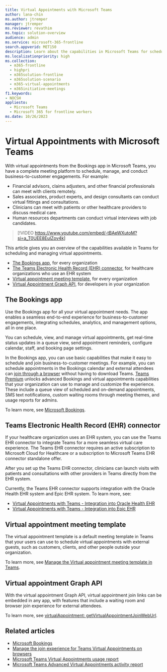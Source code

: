 ```yaml
---
title: Virtual Appointments with Microsoft Teams
author: lana-chin
ms.author: jtremper
manager: jtremper
ms.reviewer: revathim
ms.topic: solution-overview
audience: admin
ms.service: microsoft-365-frontline
search.appverid: MET150
description: Learn about the capabilities in Microsoft Teams for scheduling and managing virtual appointments.
ms.localizationpriority: high
ms.collection: 
  - m365-frontline
  - highpri
  - m365solution-frontline
  - m365solution-scenario
  - m365-virtual-appointments 
  - m365initiative-meetings
f1.keywords:
- NOCSH
appliesto: 
  - Microsoft Teams
  - Microsoft 365 for frontline workers
ms.date: 10/26/2023
---
```


# Virtual Appointments with Microsoft Teams

With virtual appointments from the Bookings app in Microsoft Teams, you have a complete meeting platform to schedule, manage, and conduct business-to-customer engagements. For example:

- Financial advisors, claims adjusters, and other financial professionals can meet with clients remotely.
- Sales associates, product experts, and design consultants can conduct virtual fittings and consultations.
- Clinicians can meet with patients or other healthcare providers to discuss medical care.
- Human resources departments can conduct virtual interviews with job candidates.

> [!VIDEO https://www.youtube.com/embed/-tBAeWXutoM?si=a_T0UEE8EuIZov4k]

This article gives you an overview of the capabilities available in Teams for scheduling and managing virtual appointments.

- [The Bookings app](#the-bookings-app), for every organization
- [The Teams Electronic Health Record (EHR) connector](#teams-electronic-health-record-ehr-connector), for healthcare organizations who use an EHR system
- [Virtual appointment meeting template](#virtual-appointment-meeting-template), for every organization
- [Virtual Appointment Graph API](#virtual-appointment-graph-api), for developers in your organization

## The Bookings app

Use the Bookings app for all your virtual appointment needs. The app enables a seamless end-to-end experience for business-to-customer engagements, integrating schedules, analytics, and management options, all in one place.

You can schedule, view, and manage virtual appointments, get real-time status updates in a queue view, send appointment reminders, configure calendar, staff, and booking page settings.

In the Bookings app, you can use basic capabilities that make it easy to schedule and join business-to-customer meetings. For example, you can schedule appointments in the Bookings calendar and external attendees can [join through a browser](browser-join.md) without having to download Teams. [Teams Premium](/microsoftteams/teams-add-on-licensing/licensing-enhance-teams) unlocks advanced Bookings and virtual appointments capabilities that your organization can use to manage and customize the experience. These include a queue view of scheduled and on-demand appointments, SMS text notifications, custom waiting rooms through meeting themes, and usage reports for admins.

To learn more, see [Microsoft Bookings](/microsoft-365/bookings/bookings-overview).

## Teams Electronic Health Record (EHR) connector

If your healthcare organization uses an EHR system, you can use the Teams EHR connector to integrate Teams for a more seamless virtual care experience. The Teams EHR connector requires an active subscription to Microsoft Cloud for Healthcare or a subscription to Microsoft Teams EHR connector standalone offer.

After you set up the Teams EHR connector, clinicians can launch visits with patients and consultations with other providers in Teams directly from the EHR system.

Currently, the Teams EHR connector supports integration with the Oracle Health EHR system and Epic EHR system. To learn more, see:

- [Virtual Appointments with Teams - Integration into Oracle Health EHR](ehr-admin-oracle-health.md)
- [Virtual Appointments with Teams - Integration into Epic EHR](ehr-admin-epic.md)

## Virtual appointment meeting template

The virtual appointment template is a default meeting template in Teams that your users can use to schedule virtual appointments with external guests, such as customers, clients, and other people outside your organization.

To learn more, see [Manage the Virtual appointment meeting template in Teams](/microsoftteams/virtual-appointment-meeting-template).

## Virtual appointment Graph API

With the virtual appointment Graph API, virtual appointment join links can be embedded in any app, with features that include a waiting room and browser join experience for external attendees.

To learn more, see [virtualAppointment: getVirtualAppointmentJoinWebUrl](/graph/api/virtualappointment-getvirtualappointmentjoinweburl).

## Related articles

- [Microsoft Bookings](/microsoft-365/bookings/bookings-overview)
- [Manage the join experience for Teams Virtual Appointments on browsers](browser-join.md)
- [Microsoft Teams Virtual Appointments usage report](virtual-appointments-usage-report.md)
- [Microsoft Teams Advanced Virtual Appointments activity report](advanced-virtual-appointments-activity-report.md)
